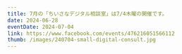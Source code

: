 ```yaml
---
title: 7月の「ちいさなデジタル相談室」は7/4木曜の開催です。
date: 2024-06-28
eventDate: 2024-07-04
link: https://www.facebook.com/events/476216051566112
thumb: /images/240704-small-digital-consult.jpg
---
```


